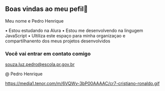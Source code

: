 ## Boas vindas ao meu pefil💙

Meu nome e Pedro Henrique

• Estou estudando na Alura
• Estou me desenvolvendo na lingugem JavaScript
• Ultiliza este espaço para minha organizaçao e compartilhanento dos meus projetos desenvolvidos

### Você vai entrar em contato comigo 

souza.luz.pedro@escola.pr.gov.br

@ Pedro Henrique 


https://media1.tenor.com/m/6VQWv-3bP00AAAAC/cr7-cristiano-ronaldo.gif
